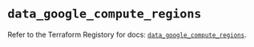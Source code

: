 # `data_google_compute_regions`

Refer to the Terraform Registory for docs: [`data_google_compute_regions`](https://registry.terraform.io/providers/hashicorp/google/5.7.0/docs/data-sources/compute_regions).
